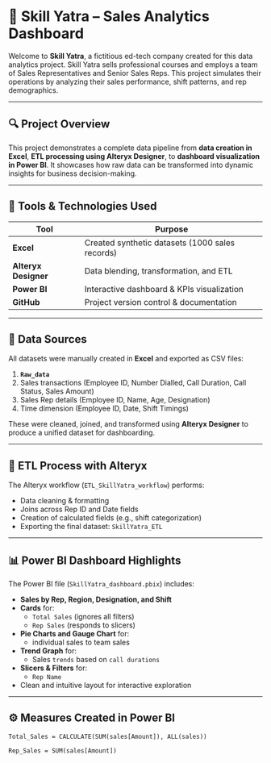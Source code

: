 # 🚀 Skill Yatra – Sales Analytics Dashboard

Welcome to **Skill Yatra**, a fictitious ed-tech company created for this data analytics project. Skill Yatra sells professional courses and employs a team of Sales Representatives and Senior Sales Reps. This project simulates their operations by analyzing their sales performance, shift patterns, and rep demographics.

---

## 🔍 Project Overview

This project demonstrates a complete data pipeline from **data creation in Excel**, **ETL processing using Alteryx Designer**, to **dashboard visualization in Power BI**. It showcases how raw data can be transformed into dynamic insights for business decision-making.

---

## 🧰 Tools & Technologies Used

| Tool             | Purpose                                      |
|------------------|----------------------------------------------|
| **Excel**         | Created synthetic datasets (1000 sales records) |
| **Alteryx Designer** | Data blending, transformation, and ETL         |
| **Power BI**      | Interactive dashboard & KPIs visualization |
| **GitHub**        | Project version control & documentation     |

---

## 📁 Data Sources

All datasets were manually created in **Excel** and exported as CSV files:

1. **`Raw_data`**
2.   Sales transactions (Employee ID, Number Dialled, Call Duration, Call Status, Sales Amount)
3.   Sales Rep details (Employee ID, Name, Age, Designation)
4.   Time dimension (Employee ID, Date, Shift Timings)

These were cleaned, joined, and transformed using **Alteryx Designer** to produce a unified dataset for dashboarding.

---

## 🔄 ETL Process with Alteryx

The Alteryx workflow (`ETL_SkillYatra_workflow`) performs:

- Data cleaning & formatting
- Joins across Rep ID and Date fields
- Creation of calculated fields (e.g., shift categorization)
- Exporting the final dataset: `SkillYatra_ETL`

---

## 📊 Power BI Dashboard Highlights

The Power BI file (`SkillYatra_dashboard.pbix`) includes:

- **Sales by Rep, Region, Designation, and Shift**
- **Cards** for:
  - `Total Sales` (ignores all filters)
  - `Rep Sales` (responds to slicers)
- **Pie Charts and Gauge Chart** for:
  - individual sales to team sales
- **Trend Graph** for:
  - Sales `trends` based on `call durations` 
- **Slicers & Filters** for:
  - `Rep Name`
- Clean and intuitive layout for interactive exploration

---

## ⚙️ Measures Created in Power BI

```DAX
Total_Sales = CALCULATE(SUM(sales[Amount]), ALL(sales))

Rep_Sales = SUM(sales[Amount])

